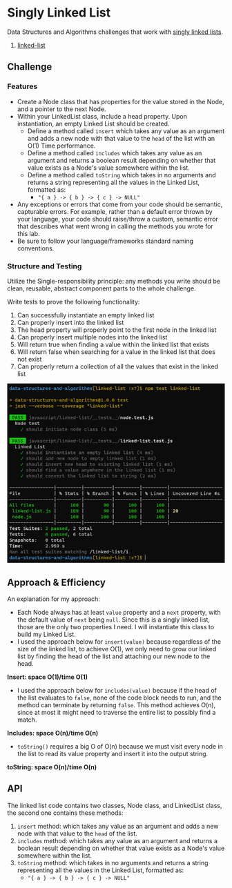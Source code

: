 # Singly Linked List

Data Structures and Algorithms challenges that work with [singly linked lists](https://www.educative.io/edpresso/what-is-a-singly-linked-list).

1. [linked-list](https://github.com/afnandamra/data-structures-and-algorithms/tree/master/javascript/linked-list)

## Challenge

### Features

- Create a Node class that has properties for the value stored in the Node, and a pointer to the next Node.
- Within your LinkedList class, include a head property. Upon instantiation, an empty Linked List should be created.
  - Define a method called `insert` which takes any value as an argument and adds a new node with that value to the `head` of the list with an O(1) Time performance.
  - Define a method called `includes` which takes any value as an argument and returns a boolean result depending on whether that value exists as a Node's value somewhere within the list.
  - Define a method called `toString` which takes in no arguments and returns a string representing all the values in the Linked List, formatted as:
    - `"{ a } -> { b } -> { c } -> NULL"`
- Any exceptions or errors that come from your code should be semantic, capturable errors. For example, rather than a default error thrown by your language, your code should raise/throw a custom, semantic error that describes what went wrong in calling the methods you wrote for this lab.
- Be sure to follow your language/frameworks standard naming conventions.

### Structure and Testing

Utilize the Single-responsibility principle: any methods you write should be clean, reusable, abstract component parts to the whole challenge.

Write tests to prove the following functionality:

1. Can successfully instantiate an empty linked list
2. Can properly insert into the linked list
3. The head property will properly point to the first node in the linked list
4. Can properly insert multiple nodes into the linked list
5. Will return true when finding a value within the linked list that exists
6. Will return false when searching for a value in the linked list that does not exist
7. Can properly return a collection of all the values that exist in the linked list

![linked-list-test](../assets/linked-list.PNG)

## Approach & Efficiency

An explanation for my approach:

- Each Node always has at least `value` property and a `next` property, with the default value of `next` being `null`. Since this is a singly linked list, those are the only two properties I need. I will instantiate this class to build my Linked List.
- I used the approach below for `insert(value)` because regardless of the size of the linked list, to achieve O(1), we only need to grow our linked list by finding the head of the list and attaching our new node to the head.

**Insert: space O(1)/time O(1)**

- I used the approach below for `includes(value)` because if the head of the list evaluates to `false`, none of the code block needs to run, and the method can terminate by returning `false`. This method achieves O(n), since at most it might need to traverse the entire list to possibly find a match.

**Includes: space O(n)/time O(n)**

- `toString()` requires a big O of O(n) because we must visit every node in the list to read its value property and insert it into the output string.

**toString: space O(n)/time O(n)**

## API

<!-- Description of each method publicly available to your Linked List -->

The linked list code contains two classes, Node class, and LinkedList class, the second one contains these methods:

1. `insert` method: which takes any value as an argument and adds a new node with that value to the `head` of the list.
2. `includes` method: which takes any value as an argument and returns a boolean result depending on whether that value exists as a Node's value somewhere within the list.
3. `toString` method: which takes in no arguments and returns a string representing all the values in the Linked List, formatted as:
   - `"{ a } -> { b } -> { c } -> NULL"`
